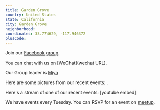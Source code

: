 ```yaml
---
title: Garden Grove
country: United States
state: California
city: Garden Grove
neighborhood: 
coordinates: 33.774629, -117.946372
plusCode:
---
```

Join our [Facebook group](https://www.facebook.com/groups/free.code.camp.gardengrove).

You can chat with us on [WeChat](wechat URL).

Our Group leader is [Miya](freecodecamp.org/miya)

Here are some pictures from our recent events:
![]().

Here's a stream of one of our recent events:
[youtube embed]

We have events every Tuesday. You can RSVP for an event on [meetup](meetupurl).
